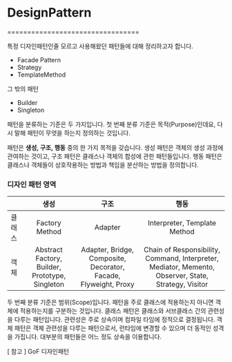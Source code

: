 # DesignPattern
=================================

 특정 디자인패턴인줄 모르고 사용해왔던 패턴들에 대해 정리하고자 합니다. 

- Facade Pattern
- Strategy
- TemplateMethod

그 밖의 패턴
- Builder
- Singleton

패턴을 분류하는 기준은 두 가지입니다. 첫 번째 분류 기준은 목적(Purpose)인데요, 다시 말해 패턴이 무엇을 하는지 정의하는 것입니다.

패턴은 <strong>생성, 구조, 행동</strong> 중의 한 가지 목적을 갖습니다. 생성 패턴은 객체의 생성 과정에 관여하는 것이고, 구조 패턴은
클래스나 객체의 합성에 관한 패턴들입니다. 행동 패턴은 클래스나 객체들이 상호작용하는 방법과 책임을 분산하는 방법을 정의합니다.

### 디자인 패턴 영역

|        	|                     생성                     	|                            구조                           	|                                             행동                                             	|
|--------	|:--------------------------------------------:	|:---------------------------------------------------------:	|:--------------------------------------------------------------------------------------------:	|
| 클래스 	| Factory Method                               	| Adapter                                                   	| Interpreter, Template Method                                                                  	|
| 객체   	| Abstract Factory, Builder, Prototype, Singleton 	| Adapter, Bridge, Composite, Decorator, Facade, Flyweight, Proxy 	| Chain of Responsibility, Command, Interpreter, Mediator, Memento, Observer, State, Strategy, Visitor 	|

두 번째 분류 기준은 범위(Scope)입니다. 패턴을 주로 클래스에 적용하는지 아니면 객체에 적용하는지를 구분하는 것입니다. 클래스 패턴은 클래스와 서브클래스 간의 관련성을 다루는 패턴입니다. 관련성은 주로 상속이며 컴파일 타임에 정적으로 결정됩니다.
객체 패턴은 객체 관련성을 다루는 패턴으로서, 런타임에 변경할 수 있으며 더 동적인 성격을 가집니다. 대부분의 패턴들은 어느 정도 상속을 이용합니다.

[ 참고 ]
GoF 디자인패턴
